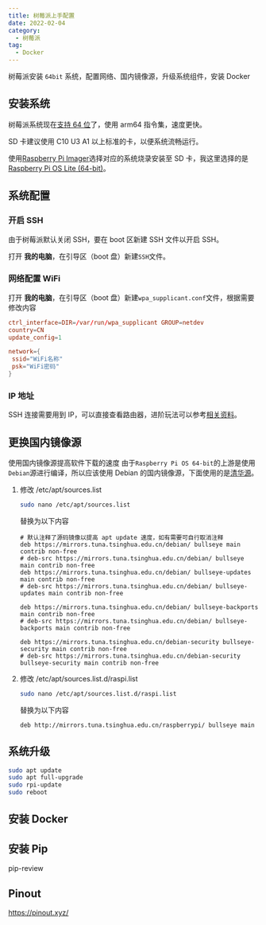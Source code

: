 ```yaml
---
title: 树莓派上手配置
date: 2022-02-04
category:
  - 树莓派
tag:
  - Docker
---
```


树莓派安装 `64bit` 系统，配置网络、国内镜像源，升级系统组件，安装 Docker

<!-- more -->

## 安装系统

树莓派系统现在[支持 64 位](https://www.raspberrypi.com/news/raspberry-pi-os-64-bit)了，使用 arm64 指令集，速度更快。

SD 卡建议使用 C10 U3 A1 以上标准的卡，以便系统流畅运行。

使用[Raspberry Pi Imager](https://www.raspberrypi.com/documentation/computers/getting-started.html#using-raspberry-pi-imager)选择对应的系统烧录安装至 SD 卡，我这里选择的是[Raspberry Pi OS Lite (64-bit)](https://www.raspberrypi.com/software/operating-systems/#raspberry-pi-os-64-bit)。

## 系统配置

### 开启 SSH

由于树莓派默认关闭 SSH，要在 boot 区新建 SSH 文件以开启 SSH。

打开 **我的电脑**，在引导区（boot 盘）新建`SSH`文件。

### 网络配置 WiFi

打开 **我的电脑**，在引导区（boot 盘）新建`wpa_supplicant.conf`文件，根据需要修改内容

```conf
ctrl_interface=DIR=/var/run/wpa_supplicant GROUP=netdev
country=CN
update_config=1

network={
 ssid="WiFi名称"
 psk="WiFi密码"
}
```

### IP 地址

SSH 连接需要用到 IP，可以直接查看路由器，进阶玩法可以参考[相关资料](https://www.raspberrypi.com/documentation/computers/remote-access.html#introduction-to-remote-access)。

## 更换国内镜像源

使用国内镜像源提高软件下载的速度
由于`Raspberry Pi OS 64-bit`的上游是使用`Debian`源进行编译，所以应该使用 Debian 的国内镜像源，下面使用的是[清华源](https://mirrors.tuna.tsinghua.edu.cn)。

1. 修改 /etc/apt/sources.list

   ```bash
   sudo nano /etc/apt/sources.list
   ```

   替换为以下内容

   ```language
   # 默认注释了源码镜像以提高 apt update 速度，如有需要可自行取消注释
   deb https://mirrors.tuna.tsinghua.edu.cn/debian/ bullseye main contrib non-free
   # deb-src https://mirrors.tuna.tsinghua.edu.cn/debian/ bullseye main contrib non-free
   deb https://mirrors.tuna.tsinghua.edu.cn/debian/ bullseye-updates main contrib non-free
   # deb-src https://mirrors.tuna.tsinghua.edu.cn/debian/ bullseye-updates main contrib non-free

   deb https://mirrors.tuna.tsinghua.edu.cn/debian/ bullseye-backports main contrib non-free
   # deb-src https://mirrors.tuna.tsinghua.edu.cn/debian/ bullseye-backports main contrib non-free

   deb https://mirrors.tuna.tsinghua.edu.cn/debian-security bullseye-security main contrib non-free
   # deb-src https://mirrors.tuna.tsinghua.edu.cn/debian-security bullseye-security main contrib non-free
   ```

2. 修改 /etc/apt/sources.list.d/raspi.list

   ```bash
   sudo nano /etc/apt/sources.list.d/raspi.list
   ```

   替换为以下内容

   ```language
   deb http://mirrors.tuna.tsinghua.edu.cn/raspberrypi/ bullseye main
   ```

## 系统升级

```bash
sudo apt update
sudo apt full-upgrade
sudo rpi-update
sudo reboot
```

## 安装 Docker

## 安装 Pip

pip-review

## Pinout

<https://pinout.xyz/>
